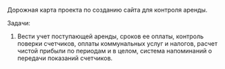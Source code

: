 Дорожная карта проекта по созданию сайта для контроля аренды.

Задачи:
1. Вести учет поступающей аренды, сроков ее оплаты, контроль поверки счетчиков, 
оплаты коммунальных услуг и налогов, расчет чистой прибыли по периодам и в целом, 
система напоминаний о передачи показаний счетчиков.
